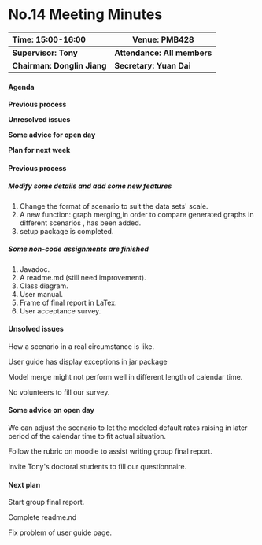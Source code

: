 # No.14 Meeting Minutes



| **Time: 15:00-16:00**       | **Venue: PMB428**           |
| :-------------------------- | --------------------------- |
| **Supervisor: Tony**        | **Attendance: All members** |
| **Chairman: Donglin Jiang** | **Secretary: Yuan Dai**     |



#### Agenda

**Previous process**

**Unresolved issues**

**Some advice for open day**

**Plan for next week**



#### Previous process

##### Modify some details and add some new features

1. Change the format of scenario to suit the data sets' scale.
2. A new function: graph merging,in order to compare generated graphs in different scenarios , has been added.
3. setup package is completed.

##### Some non-code assignments are finished

1. Javadoc.
2. A readme.md (still need improvement).
3. Class diagram.
4. User manual.
5. Frame of final report in LaTex.
6. User acceptance survey.



#### Unsolved issues

How a scenario in a real circumstance is like.

User guide has  display exceptions in jar package

Model merge might not perform well in different length of  calendar time.

No volunteers to fill our survey.



#### Some advice on open day

We can adjust the scenario to let the modeled default rates raising in later period of the calendar time to fit actual situation.

Follow the rubric on moodle to assist writing group final report.

Invite Tony's doctoral students to fill our questionnaire.



#### Next plan

Start group final report.

Complete readme.nd

Fix problem of user guide page.




